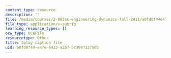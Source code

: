 ```yaml
---
content_type: resource
description: ''
file: /media/courses/2-003sc-engineering-dynamics-fall-2011/a0fd8f44e47e6433a2b7bc394713750b_zhk9xLjrmi4.srt
file_type: application/x-subrip
learning_resource_types: []
ocw_type: OCWFile
resourcetype: Other
title: 3play caption file
uid: a0fd8f44-e47e-6433-a2b7-bc394713750b
---
```


